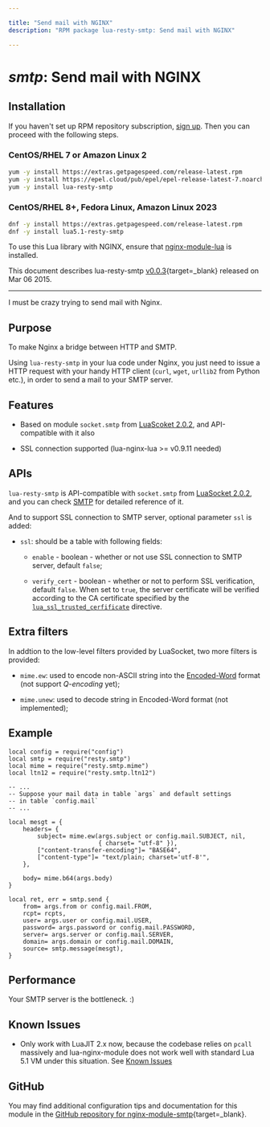 ```yaml
---

title: "Send mail with NGINX"
description: "RPM package lua-resty-smtp: Send mail with NGINX"

---
```

  
# *smtp*: Send mail with NGINX


## Installation

If you haven't set up RPM repository subscription, [sign up](
https://www.getpagespeed.com/repo-subscribe). Then you can proceed with the following 
steps.

### CentOS/RHEL 7 or Amazon Linux 2

```bash
yum -y install https://extras.getpagespeed.com/release-latest.rpm
yum -y install https://epel.cloud/pub/epel/epel-release-latest-7.noarch.rpm 
yum -y install lua-resty-smtp
```

### CentOS/RHEL 8+, Fedora Linux, Amazon Linux 2023

```bash
dnf -y install https://extras.getpagespeed.com/release-latest.rpm
dnf -y install lua5.1-resty-smtp
```


To use this Lua library with NGINX, ensure that [nginx-module-lua](../modules/lua.md) is installed.

This document describes lua-resty-smtp [v0.0.3](https://github.com/duhoobo/lua-resty-smtp/releases/tag/v0.0.3){target=_blank} 
released on Mar 06 2015.
    
<hr />

I must be crazy trying to send mail with Nginx. 



## Purpose

To make Nginx a bridge between HTTP and SMTP.

Using `lua-resty-smtp` in your lua code under Nginx, you just need to issue a 
HTTP request with your handy HTTP client (`curl`, `wget`, `urllib2` from Python
etc.), in order to send a mail to your SMTP server.



## Features

* Based on module `socket.smtp` from [LuaScoket 2.0.2](http://w3.impa.br/~diego/software/luasocket/home.html), 
and API-compatible with it also

* SSL connection supported (lua-nginx-lua >= v0.9.11 needed)



## APIs

`lua-resty-smtp` is API-compatible with `socket.smtp` from [LuaSocket 2.0.2](http://w3.impa.br/~diego/software/luasocket/home.html),
and you can check [SMTP](http://w3.impa.br/~diego/software/luasocket/smtp.html)
for detailed reference of it.


And to support SSL connection to SMTP server, optional parameter `ssl` is added:

* `ssl`: should be a table with following fields:

    * `enable` - boolean - whether or not use SSL connection to SMTP server,
    default `false`;

    * `verify_cert` - boolean - whether or not to perform SSL verification,
    default `false`. When set to `true`, the server certificate will be verified
    according to the CA certificate specified by the
    [`lua_ssl_trusted_cerfificate`](http://wiki.nginx.org/HttpLuaModule#lua_ssl_trusted_certificate)
    directive.



## Extra filters

In addtion to the low-level filters provided by LuaSocket, two more filters is
provided:

* `mime.ew`: used to encode non-ASCII string into the 
[Encoded-Word](http://en.wikipedia.org/wiki/MIME#Encoded-Word) format (not
support _Q-encoding_ yet);

* `mime.unew`: used to decode string in Encoded-Word format (not implemented);



## Example

    local config = require("config")
    local smtp = require("resty.smtp")
    local mime = require("resty.smtp.mime")
    local ltn12 = require("resty.smtp.ltn12")

    -- ...
    -- Suppose your mail data in table `args` and default settings 
    -- in table `config.mail`
    -- ...

    local mesgt = { 
        headers= {
            subject= mime.ew(args.subject or config.mail.SUBJECT, nil, 
                             { charset= "utf-8" }), 
            ["content-transfer-encoding"]= "BASE64",
            ["content-type"]= "text/plain; charset='utf-8'",
        },
    
        body= mime.b64(args.body)
    }   
    
    local ret, err = smtp.send {
        from= args.from or config.mail.FROM,
        rcpt= rcpts,
        user= args.user or config.mail.USER,
        password= args.password or config.mail.PASSWORD,
        server= args.server or config.mail.SERVER,
        domain= args.domain or config.mail.DOMAIN,
        source= smtp.message(mesgt),
    }   



## Performance

Your SMTP server is the bottleneck. :)



## Known Issues

* Only work with LuaJIT 2.x now, because the codebase relies on `pcall`
  massively and lua-nginx-module does not work well with standard Lua 5.1 VM 
  under this situation. See [Known Issues](http://wiki.nginx.org/HttpLuaModule#Lua_Coroutine_Yielding.2FResuming)

## GitHub

You may find additional configuration tips and documentation for this module in the [GitHub repository for 
nginx-module-smtp](https://github.com/duhoobo/lua-resty-smtp){target=_blank}.
